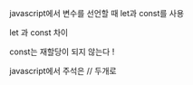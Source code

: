 javascript에서 변수를 선언할 때 let과 const를 사용



let 과 const 차이

const는 재할당이 되지 않는다 !



javascript에서 주석은 // 두개로 

